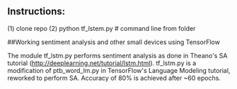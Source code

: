 ## Instructions:
(1) clone repo
(2) python tf_lstem.py # command line from folder


##Working sentiment analysis and other small devices using TensorFlow

The module tf_lstm.py performs sentiment analysis as done in Theano's SA tutorial 
(http://deeplearning.net/tutorial/lstm.html). tf_lstm.py is a modification of
ptb_word_lm.py in TensorFlow's Language Modeling tutorial, reworked to perform SA. Accuracy of 80% is achieved after ~60 epochs.

